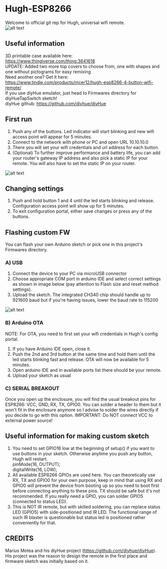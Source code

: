 # Hugh-ESP8266

Welcome to official git rep for Hugh, universal wifi remote.  
![alt text](https://raw.githubusercontent.com/mcer12/Hugh-ESP8266/develop/Images/hugh.jpg)

## Useful information
3D printable case available here:  
https://www.thingiverse.com/thing:3641618  
UPDATE: Added two more top covers to choose from, one with shapes and one without pictograms for easy remixing  
Need another one? Get it here:  
https://www.tindie.com/products/mcer12/hugh-esp8266-4-button-wifi-remote/  
If you use diyHue emulator, just head to Firmwares directory for diyHueTapSwitch sketch!  
diyHue github: https://github.com/diyhue/diyHue  

## First run
1) Push any of the buttons. Led indicator will start blinking and new wifi access point will appear for 5 minutes. 
2) Connect to the network with phone or PC and open URL 10.10.10.0
3) There you will set your wifi credentials and url address for each button.
4) (Optional) To further improve performance and battery life, you can add your router's gateway IP address and also pick a static IP for your remote. You will also have to set the static IP on your router.

![alt text](https://raw.githubusercontent.com/mcer12/Hugh-ESP8266/develop/Images/ap_screen.png)

## Changing settings
1) Push and hold button 1 and 4 until the led starts blinking and release. Configuration access point will show up for 5 minutes.
2) To exit configuration portal, either save changes or press any of the buttons.

## Flashing custom FW
You can flash your own Arduino sketch or pick one in this project's Firmwares directory. 

### A) USB
1) Connect the device to your PC via microUSB connector
2) Choose appropriate COM port in arduino IDE and select correct settings as shown in image below (pay attention to Flash size and reset method settings).
3) Upload the sketch. The integrated CH340 chip should handle up to 921600 baud but if you're having issues, lower the baud rate to 115200

![alt text](https://raw.githubusercontent.com/mcer12/Hugh-ESP8266/develop/Images/ide_settings.png)

### B) Arduino OTA
NOTE: For OTA, you need to first set your wifi credentials in Hugh's config portal.  
1) If you have Arduino IDE open, close it.  
2) Push the 2nd and 3rd button at the same time and hold them until the led starts blinking fast and release. OTA will now be available for 5 minutes.  
3) Open arduino IDE and in available ports list there should be your remote.  
4) Upload your sketch as usual  

### C) SERIAL BREAKOUT
Once you open up the enclosure, you will find the usual breakout pins for ESP8266: VCC, GND, RX, TX, GPIO0. You can solder a header to them but it won't fit in the enclosure anymore so I advise to solder the wires directly if you decide to go with this option.
IMPORTANT: Do NOT connect VCC to external power source!

## Useful information for making custom sketch
1) You need to set GPIO16 low at the beginning of setup() if you want to use buttons in your sketch. Otherwise anytime you push any button, Hugh will restart.  
pinMode(16, OUTPUT);  
digitalWrite(16, LOW);  
2) All available ESP8266 GPIOs are used here. You can theoretically use RX, TX and GPIO0 for your own purpose, keep in mind that using RX and GPIO0 will prevent the device from booting up so you need to boot first before connecting anything to these pins. TX should be safe but it's not recommended. If you really need a GPIO, you can solder GPIO5 (connected to status LED).
3) This is NOT IR remote, but with skilled soldering, you can replace status LED (GPIO5) with side-positioned smd IR LED. The functional range of such IR blaster is questionable but status led is positioned rather conveniently for that.

## CREDITS
Marius Motea and his diyHue project (https://github.com/diyhue/diyHue). His project was the reason to design the remote in the first place and firmware sketch was initially based on it.
